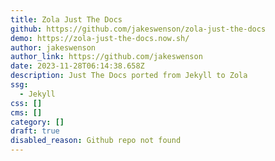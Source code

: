 ```yaml
---
title: Zola Just The Docs
github: https://github.com/jakeswenson/zola-just-the-docs
demo: https://zola-just-the-docs.now.sh/
author: jakeswenson
author_link: https://github.com/jakeswenson
date: 2023-11-28T06:14:38.658Z
description: Just The Docs ported from Jekyll to Zola
ssg:
  - Jekyll
css: []
cms: []
category: []
draft: true
disabled_reason: Github repo not found
---
```

